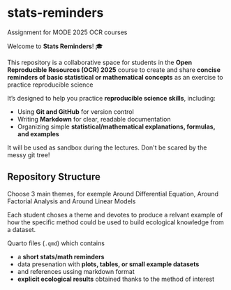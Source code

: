 # stats-reminders
Assignment for MODE 2025 OCR courses

Welcome to **Stats Reminders**! 🎓  

This repository is a collaborative space for students in the **Open Reproducible Resources (OCR) 2025** course to create and share **concise reminders of basic statistical or mathematical concepts** as an exercise to practice reproducible science

It’s designed to help you practice **reproducible science skills**, including:  
- Using **Git and GitHub** for version control  
- Writing **Markdown** for clear, readable documentation  
- Organizing simple **statistical/mathematical  explanations, formulas, and examples**  


It will be used as sandbox during the lectures. Don't be scared by the messy git tree!

## Repository Structure

Choose 3 main themes, for exemple Around Differential Equation, Around Factorial Analysis  and Around Linear Models

Each student choses a theme and devotes to produce a relvant example of how the specific method could be used to build ecological knowledge from a dataset.

Quarto files (`.qmd`) which contains 
- a **short stats/math reminders**  
- data presenation with  **plots, tables, or small example datasets**
- and references ussing markdown format
- **explicit ecological results** obtained thanks to the method of interest
